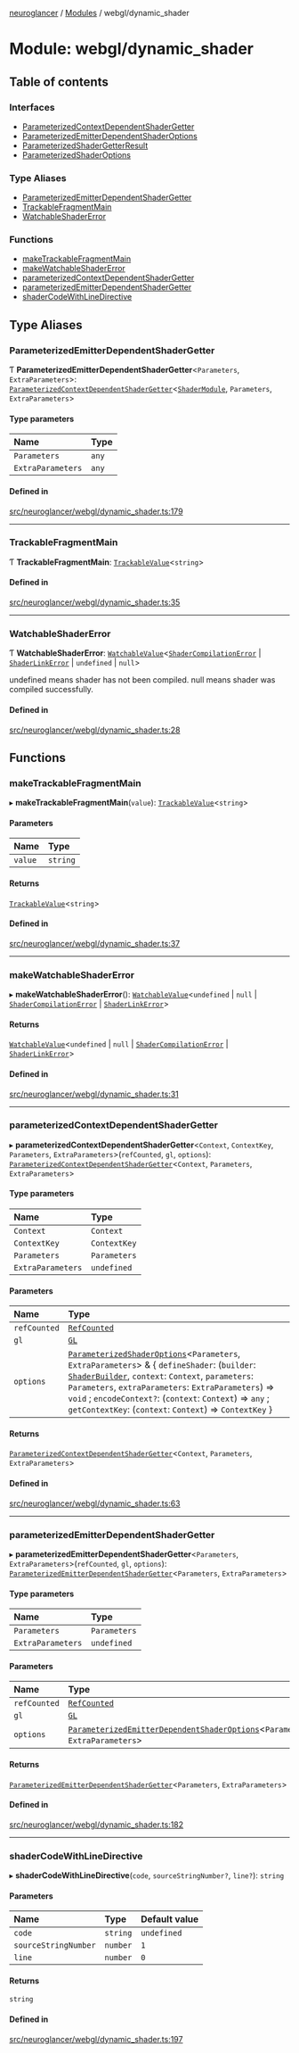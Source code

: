 [neuroglancer](../README.md) / [Modules](../modules.md) / webgl/dynamic\_shader

# Module: webgl/dynamic\_shader

## Table of contents

### Interfaces

- [ParameterizedContextDependentShaderGetter](../interfaces/webgl_dynamic_shader.ParameterizedContextDependentShaderGetter.md)
- [ParameterizedEmitterDependentShaderOptions](../interfaces/webgl_dynamic_shader.ParameterizedEmitterDependentShaderOptions.md)
- [ParameterizedShaderGetterResult](../interfaces/webgl_dynamic_shader.ParameterizedShaderGetterResult.md)
- [ParameterizedShaderOptions](../interfaces/webgl_dynamic_shader.ParameterizedShaderOptions.md)

### Type Aliases

- [ParameterizedEmitterDependentShaderGetter](webgl_dynamic_shader.md#parameterizedemitterdependentshadergetter)
- [TrackableFragmentMain](webgl_dynamic_shader.md#trackablefragmentmain)
- [WatchableShaderError](webgl_dynamic_shader.md#watchableshadererror)

### Functions

- [makeTrackableFragmentMain](webgl_dynamic_shader.md#maketrackablefragmentmain)
- [makeWatchableShaderError](webgl_dynamic_shader.md#makewatchableshadererror)
- [parameterizedContextDependentShaderGetter](webgl_dynamic_shader.md#parameterizedcontextdependentshadergetter)
- [parameterizedEmitterDependentShaderGetter](webgl_dynamic_shader.md#parameterizedemitterdependentshadergetter-1)
- [shaderCodeWithLineDirective](webgl_dynamic_shader.md#shadercodewithlinedirective)

## Type Aliases

### ParameterizedEmitterDependentShaderGetter

Ƭ **ParameterizedEmitterDependentShaderGetter**<`Parameters`, `ExtraParameters`\>: [`ParameterizedContextDependentShaderGetter`](../interfaces/webgl_dynamic_shader.ParameterizedContextDependentShaderGetter.md)<[`ShaderModule`](webgl_shader.md#shadermodule), `Parameters`, `ExtraParameters`\>

#### Type parameters

| Name | Type |
| :------ | :------ |
| `Parameters` | `any` |
| `ExtraParameters` | `any` |

#### Defined in

[src/neuroglancer/webgl/dynamic_shader.ts:179](https://github.com/ActiveBrainAtlas2/neuroglancer/blob/1beb5d34/src/neuroglancer/webgl/dynamic_shader.ts#L179)

___

### TrackableFragmentMain

Ƭ **TrackableFragmentMain**: [`TrackableValue`](../classes/annotation_annotation_layer_state._internal_.TrackableValue.md)<`string`\>

#### Defined in

[src/neuroglancer/webgl/dynamic_shader.ts:35](https://github.com/ActiveBrainAtlas2/neuroglancer/blob/1beb5d34/src/neuroglancer/webgl/dynamic_shader.ts#L35)

___

### WatchableShaderError

Ƭ **WatchableShaderError**: [`WatchableValue`](../classes/annotation_annotation_layer_state._internal_.WatchableValue.md)<[`ShaderCompilationError`](../classes/webgl_shader.ShaderCompilationError.md) \| [`ShaderLinkError`](../classes/webgl_shader.ShaderLinkError.md) \| `undefined` \| ``null``\>

undefined means shader has not been compiled.  null means shader was compiled successfully.

#### Defined in

[src/neuroglancer/webgl/dynamic_shader.ts:28](https://github.com/ActiveBrainAtlas2/neuroglancer/blob/1beb5d34/src/neuroglancer/webgl/dynamic_shader.ts#L28)

## Functions

### makeTrackableFragmentMain

▸ **makeTrackableFragmentMain**(`value`): [`TrackableValue`](../classes/annotation_annotation_layer_state._internal_.TrackableValue.md)<`string`\>

#### Parameters

| Name | Type |
| :------ | :------ |
| `value` | `string` |

#### Returns

[`TrackableValue`](../classes/annotation_annotation_layer_state._internal_.TrackableValue.md)<`string`\>

#### Defined in

[src/neuroglancer/webgl/dynamic_shader.ts:37](https://github.com/ActiveBrainAtlas2/neuroglancer/blob/1beb5d34/src/neuroglancer/webgl/dynamic_shader.ts#L37)

___

### makeWatchableShaderError

▸ **makeWatchableShaderError**(): [`WatchableValue`](../classes/annotation_annotation_layer_state._internal_.WatchableValue.md)<`undefined` \| ``null`` \| [`ShaderCompilationError`](../classes/webgl_shader.ShaderCompilationError.md) \| [`ShaderLinkError`](../classes/webgl_shader.ShaderLinkError.md)\>

#### Returns

[`WatchableValue`](../classes/annotation_annotation_layer_state._internal_.WatchableValue.md)<`undefined` \| ``null`` \| [`ShaderCompilationError`](../classes/webgl_shader.ShaderCompilationError.md) \| [`ShaderLinkError`](../classes/webgl_shader.ShaderLinkError.md)\>

#### Defined in

[src/neuroglancer/webgl/dynamic_shader.ts:31](https://github.com/ActiveBrainAtlas2/neuroglancer/blob/1beb5d34/src/neuroglancer/webgl/dynamic_shader.ts#L31)

___

### parameterizedContextDependentShaderGetter

▸ **parameterizedContextDependentShaderGetter**<`Context`, `ContextKey`, `Parameters`, `ExtraParameters`\>(`refCounted`, `gl`, `options`): [`ParameterizedContextDependentShaderGetter`](../interfaces/webgl_dynamic_shader.ParameterizedContextDependentShaderGetter.md)<`Context`, `Parameters`, `ExtraParameters`\>

#### Type parameters

| Name | Type |
| :------ | :------ |
| `Context` | `Context` |
| `ContextKey` | `ContextKey` |
| `Parameters` | `Parameters` |
| `ExtraParameters` | `undefined` |

#### Parameters

| Name | Type |
| :------ | :------ |
| `refCounted` | [`RefCounted`](../classes/util_disposable.RefCounted.md) |
| `gl` | [`GL`](../interfaces/webgl_context.GL.md) |
| `options` | [`ParameterizedShaderOptions`](../interfaces/webgl_dynamic_shader.ParameterizedShaderOptions.md)<`Parameters`, `ExtraParameters`\> & { `defineShader`: (`builder`: [`ShaderBuilder`](../classes/webgl_shader.ShaderBuilder.md), `context`: `Context`, `parameters`: `Parameters`, `extraParameters`: `ExtraParameters`) => `void` ; `encodeContext?`: (`context`: `Context`) => `any` ; `getContextKey`: (`context`: `Context`) => `ContextKey`  } |

#### Returns

[`ParameterizedContextDependentShaderGetter`](../interfaces/webgl_dynamic_shader.ParameterizedContextDependentShaderGetter.md)<`Context`, `Parameters`, `ExtraParameters`\>

#### Defined in

[src/neuroglancer/webgl/dynamic_shader.ts:63](https://github.com/ActiveBrainAtlas2/neuroglancer/blob/1beb5d34/src/neuroglancer/webgl/dynamic_shader.ts#L63)

___

### parameterizedEmitterDependentShaderGetter

▸ **parameterizedEmitterDependentShaderGetter**<`Parameters`, `ExtraParameters`\>(`refCounted`, `gl`, `options`): [`ParameterizedEmitterDependentShaderGetter`](webgl_dynamic_shader.md#parameterizedemitterdependentshadergetter)<`Parameters`, `ExtraParameters`\>

#### Type parameters

| Name | Type |
| :------ | :------ |
| `Parameters` | `Parameters` |
| `ExtraParameters` | `undefined` |

#### Parameters

| Name | Type |
| :------ | :------ |
| `refCounted` | [`RefCounted`](../classes/util_disposable.RefCounted.md) |
| `gl` | [`GL`](../interfaces/webgl_context.GL.md) |
| `options` | [`ParameterizedEmitterDependentShaderOptions`](../interfaces/webgl_dynamic_shader.ParameterizedEmitterDependentShaderOptions.md)<`Parameters`, `ExtraParameters`\> |

#### Returns

[`ParameterizedEmitterDependentShaderGetter`](webgl_dynamic_shader.md#parameterizedemitterdependentshadergetter)<`Parameters`, `ExtraParameters`\>

#### Defined in

[src/neuroglancer/webgl/dynamic_shader.ts:182](https://github.com/ActiveBrainAtlas2/neuroglancer/blob/1beb5d34/src/neuroglancer/webgl/dynamic_shader.ts#L182)

___

### shaderCodeWithLineDirective

▸ **shaderCodeWithLineDirective**(`code`, `sourceStringNumber?`, `line?`): `string`

#### Parameters

| Name | Type | Default value |
| :------ | :------ | :------ |
| `code` | `string` | `undefined` |
| `sourceStringNumber` | `number` | `1` |
| `line` | `number` | `0` |

#### Returns

`string`

#### Defined in

[src/neuroglancer/webgl/dynamic_shader.ts:197](https://github.com/ActiveBrainAtlas2/neuroglancer/blob/1beb5d34/src/neuroglancer/webgl/dynamic_shader.ts#L197)
